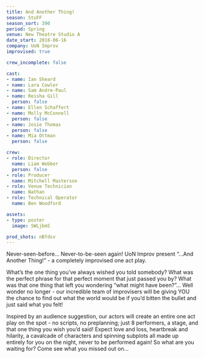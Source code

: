 ```yaml
---
title: And Another Thing!
season: StuFF
season_sort: 390
period: Spring
venue: New Theatre Studio A
date_start: 2018-06-16
company: UoN Improv
improvised: true

crew_incomplete: false

cast:
- name: Ian Sheard
- name: Lara Cowler
- name: Sam Andre-Paul
- name: Reisha Gill
  person: false
- name: Ellen Schaffert
- name: Molly McConnell
  person: false
- name: Josie Thomas
  person: false
- name: Mia Ottman
  person: false

crew:
- role: Director
  name: Liam Webber
  person: false
- role: Producer
  name: Mitchell Masterson
- role: Venue Technician
  name: Nathan
- role: Technical Operator
  name: Ben Woodford

assets:
- type: poster
  image: SWLjbmS

prod_shots: nBfdsv
---
```


Never-seen-before… Never-to-be-seen again! UoN Improv present “…And Another Thing!” - a completely improvised one act play.

What’s the one thing you’ve always wished you told somebody? What was the perfect phrase for that perfect moment that just passed you by? What was that one thing that left you wondering “what might have been?”… Well wonder no longer - our incredible team of improvisers will be giving YOU the chance to find out what the world would be if you’d bitten the bullet and just said what you felt!

Inspired by an audience suggestion, our actors will create an entire one act play on the spot - no scripts, no preplanning; just 8 performers, a stage, and that one thing you wish you’d said! Expect love and loss, heartbreak and hilarity, a cavalcade of characters and spinning subplots all made up entirely for you on the night, never to be performed again! So what are you waiting for? Come see what you missed out on…
